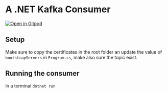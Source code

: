 # A .NET Kafka Consumer

[![Open in Gitpod](https://gitpod.io/button/open-in-gitpod.svg)](https://gitpod.io/#https://github.com/aiven-labs/dotnet-kafka-consumer)

## Setup

Make sure to copy the certificates in the root folder an update the value of `bootstrapServers` in `Program.cs`, make also sure the topic exist. 

## Running the consumer

In a terminal `dotnet run`


